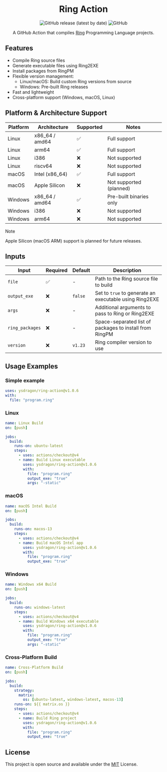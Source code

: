 <div align="center">

# Ring Action

![GitHub release (latest by date)](https://img.shields.io/github/v/release/ysdragon/ring-action)
![GitHub](https://img.shields.io/github/license/ysdragon/ring-action)

A GitHub Action that compiles [Ring](https://ring-lang.net/) Programming Language projects.
</div>

## Features

- Compile Ring source files
- Generate executable files using Ring2EXE
- Install packages from RingPM
- Flexible version management:
  - Linux/macOS: Build custom Ring versions from source
  - Windows: Pre-built Ring releases
- Fast and lightweight
- Cross-platform support (Windows, macOS, Linux)

## Platform & Architecture Support

| Platform | Architecture      | Supported | Notes                        |
|----------|------------------|-----------|------------------------------|
| Linux    | x86_64 / amd64   | ✅        | Full support                 |
| Linux    | arm64            | ✅        | Full support                 |
| Linux    | i386             | ❌        | Not supported                |
| Linux    | riscv64          | ❌        | Not supported                |
| macOS    | Intel (x86_64)   | ✅        | Full support                 |
| macOS    | Apple Silicon    | ❌        | Not supported (planned)      |
| Windows  | x86_64 / amd64   | ✅        | Pre-built binaries only      |
| Windows  | i386             | ❌        | Not supported                |
| Windows  | arm64            | ❌        | Not supported                |

> [!NOTE]
> Apple Silicon (macOS ARM) support is planned for future releases.

## Inputs

| Input | Required | Default | Description |
|-------|----------|---------|-------------|
| `file` | ✅ | - | Path to the Ring source file to build |
| `output_exe` | ❌ | `false` | Set to `true` to generate an executable using Ring2EXE |
| `args` | ❌ | - | Additional arguments to pass to Ring or Ring2EXE |
| `ring_packages` | ❌ | - | Space-separated list of packages to install from RingPM |
| `version` | ❌ | `v1.23` | Ring compiler version to use |

## Usage Examples

### Simple example 

```yaml
uses: ysdragon/ring-action@v1.0.6
with:
  file: "program.ring"
```

### Linux

```yaml
name: Linux Build
on: [push]

jobs:
  build:
    runs-on: ubuntu-latest
    steps:
      - uses: actions/checkout@v4
      - name: Build Linux executable
        uses: ysdragon/ring-action@v1.0.6
        with:
          file: "program.ring"
          output_exe: "true"
          args: "-static"
```

### macOS

```yaml
name: macOS Intel Build
on: [push]

jobs:
  build:
    runs-on: macos-13
    steps:
      - uses: actions/checkout@v4
      - name: Build macOS Intel app
        uses: ysdragon/ring-action@v1.0.6
        with:
          file: "program.ring"
          output_exe: "true"
```

### Windows

```yaml
name: Windows x64 Build
on: [push]

jobs:
  build:
    runs-on: windows-latest
    steps:
      - uses: actions/checkout@v4
      - name: Build Windows x64 executable
        uses: ysdragon/ring-action@v1.0.6
        with:
          file: "program.ring"
          output_exe: "true"
          args: "-static"
```

### Cross-Platform Build

```yaml
name: Cross-Platform Build
on: [push]

jobs:
  build:
    strategy:
      matrix:
        os: [ubuntu-latest, windows-latest, macos-13]
    runs-on: ${{ matrix.os }}
    steps:
      - uses: actions/checkout@v4
      - name: Build Ring project
        uses: ysdragon/ring-action@v1.0.6
        with:
          file: "program.ring"
          output_exe: "true"
```

## License
This project is open source and available under the [MIT](https://github.com/ysdragon/ring-action/blob/main/LICENSE) License.